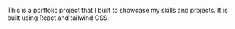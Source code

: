 This is a portfolio project that I built to showcase my skills and projects. It is built using React and tailwind CSS.

